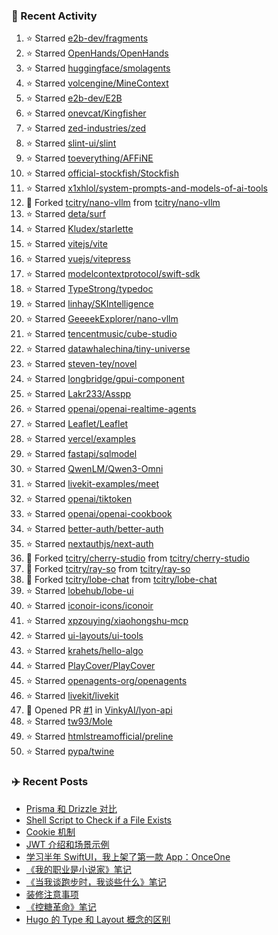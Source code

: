 ### 🚀 Recent Activity

<!--RECENT_ACTIVITY:start-->
1. ⭐ Starred [e2b-dev/fragments](https://github.com/e2b-dev/fragments)<br>
2. ⭐ Starred [OpenHands/OpenHands](https://github.com/OpenHands/OpenHands)<br>
3. ⭐ Starred [huggingface/smolagents](https://github.com/huggingface/smolagents)<br>
4. ⭐ Starred [volcengine/MineContext](https://github.com/volcengine/MineContext)<br>
5. ⭐ Starred [e2b-dev/E2B](https://github.com/e2b-dev/E2B)<br>
6. ⭐ Starred [onevcat/Kingfisher](https://github.com/onevcat/Kingfisher)<br>
7. ⭐ Starred [zed-industries/zed](https://github.com/zed-industries/zed)<br>
8. ⭐ Starred [slint-ui/slint](https://github.com/slint-ui/slint)<br>
9. ⭐ Starred [toeverything/AFFiNE](https://github.com/toeverything/AFFiNE)<br>
10. ⭐ Starred [official-stockfish/Stockfish](https://github.com/official-stockfish/Stockfish)<br>
11. ⭐ Starred [x1xhlol/system-prompts-and-models-of-ai-tools](https://github.com/x1xhlol/system-prompts-and-models-of-ai-tools)<br>
12. 🔱 Forked [tcitry/nano-vllm](https://github.com/tcitry/nano-vllm) from [tcitry/nano-vllm](https://github.com/tcitry/nano-vllm)<br>
13. ⭐ Starred [deta/surf](https://github.com/deta/surf)<br>
14. ⭐ Starred [Kludex/starlette](https://github.com/Kludex/starlette)<br>
15. ⭐ Starred [vitejs/vite](https://github.com/vitejs/vite)<br>
16. ⭐ Starred [vuejs/vitepress](https://github.com/vuejs/vitepress)<br>
17. ⭐ Starred [modelcontextprotocol/swift-sdk](https://github.com/modelcontextprotocol/swift-sdk)<br>
18. ⭐ Starred [TypeStrong/typedoc](https://github.com/TypeStrong/typedoc)<br>
19. ⭐ Starred [linhay/SKIntelligence](https://github.com/linhay/SKIntelligence)<br>
20. ⭐ Starred [GeeeekExplorer/nano-vllm](https://github.com/GeeeekExplorer/nano-vllm)<br>
21. ⭐ Starred [tencentmusic/cube-studio](https://github.com/tencentmusic/cube-studio)<br>
22. ⭐ Starred [datawhalechina/tiny-universe](https://github.com/datawhalechina/tiny-universe)<br>
23. ⭐ Starred [steven-tey/novel](https://github.com/steven-tey/novel)<br>
24. ⭐ Starred [longbridge/gpui-component](https://github.com/longbridge/gpui-component)<br>
25. ⭐ Starred [Lakr233/Asspp](https://github.com/Lakr233/Asspp)<br>
26. ⭐ Starred [openai/openai-realtime-agents](https://github.com/openai/openai-realtime-agents)<br>
27. ⭐ Starred [Leaflet/Leaflet](https://github.com/Leaflet/Leaflet)<br>
28. ⭐ Starred [vercel/examples](https://github.com/vercel/examples)<br>
29. ⭐ Starred [fastapi/sqlmodel](https://github.com/fastapi/sqlmodel)<br>
30. ⭐ Starred [QwenLM/Qwen3-Omni](https://github.com/QwenLM/Qwen3-Omni)<br>
31. ⭐ Starred [livekit-examples/meet](https://github.com/livekit-examples/meet)<br>
32. ⭐ Starred [openai/tiktoken](https://github.com/openai/tiktoken)<br>
33. ⭐ Starred [openai/openai-cookbook](https://github.com/openai/openai-cookbook)<br>
34. ⭐ Starred [better-auth/better-auth](https://github.com/better-auth/better-auth)<br>
35. ⭐ Starred [nextauthjs/next-auth](https://github.com/nextauthjs/next-auth)<br>
36. 🔱 Forked [tcitry/cherry-studio](https://github.com/tcitry/cherry-studio) from [tcitry/cherry-studio](https://github.com/tcitry/cherry-studio)<br>
37. 🔱 Forked [tcitry/ray-so](https://github.com/tcitry/ray-so) from [tcitry/ray-so](https://github.com/tcitry/ray-so)<br>
38. 🔱 Forked [tcitry/lobe-chat](https://github.com/tcitry/lobe-chat) from [tcitry/lobe-chat](https://github.com/tcitry/lobe-chat)<br>
39. ⭐ Starred [lobehub/lobe-ui](https://github.com/lobehub/lobe-ui)<br>
40. ⭐ Starred [iconoir-icons/iconoir](https://github.com/iconoir-icons/iconoir)<br>
41. ⭐ Starred [xpzouying/xiaohongshu-mcp](https://github.com/xpzouying/xiaohongshu-mcp)<br>
42. ⭐ Starred [ui-layouts/ui-tools](https://github.com/ui-layouts/ui-tools)<br>
43. ⭐ Starred [krahets/hello-algo](https://github.com/krahets/hello-algo)<br>
44. ⭐ Starred [PlayCover/PlayCover](https://github.com/PlayCover/PlayCover)<br>
45. ⭐ Starred [openagents-org/openagents](https://github.com/openagents-org/openagents)<br>
46. ⭐ Starred [livekit/livekit](https://github.com/livekit/livekit)<br>
47. 💪 Opened PR [#1](undefined) in [VinkyAI/lyon-api](https://github.com/VinkyAI/lyon-api)<br>
48. ⭐ Starred [tw93/Mole](https://github.com/tw93/Mole)<br>
49. ⭐ Starred [htmlstreamofficial/preline](https://github.com/htmlstreamofficial/preline)<br>
50. ⭐ Starred [pypa/twine](https://github.com/pypa/twine)<br>
<!--RECENT_ACTIVITY:end-->

### ✈️ Recent Posts

<!-- BLOG-POST-LIST:START -->
- [Prisma 和 Drizzle 对比](https://yindongliang.com/posts/Prisma-%E5%92%8C-Drizzle-%E5%AF%B9%E6%AF%94/)
- [Shell Script to Check if a File Exists](https://yindongliang.com/posts/Shell-Script-to-Check-if-a-File-Exists/)
- [Cookie 机制](https://yindongliang.com/posts/Cookie-%E6%9C%BA%E5%88%B6/)
- [JWT 介绍和场景示例](https://yindongliang.com/posts/jwt-api-auth/)
- [学习半年 SwiftUI，我上架了第一款 App：OnceOne](https://yindongliang.com/posts/my-first-app-onceone/)
- [《我的职业是小说家》笔记](https://yindongliang.com/posts/%E6%88%91%E7%9A%84%E8%81%8C%E4%B8%9A%E6%98%AF%E5%B0%8F%E8%AF%B4%E5%AE%B6%E7%AC%94%E8%AE%B0/)
- [《当我谈跑步时，我谈些什么》笔记](https://yindongliang.com/posts/%E5%BD%93%E6%88%91%E8%B0%88%E8%B7%91%E6%AD%A5%E6%97%B6%E6%88%91%E8%B0%88%E4%BA%9B%E4%BB%80%E4%B9%88%E7%AC%94%E8%AE%B0/)
- [装修注意事项](https://yindongliang.com/posts/house-decorating-suggestion/)
- [《控糖革命》笔记](https://yindongliang.com/posts/%E6%8E%A7%E7%B3%96%E9%9D%A9%E5%91%BD%E7%AC%94%E8%AE%B0/)
- [Hugo 的 Type 和 Layout 概念的区别](https://yindongliang.com/posts/Hugo-%E7%9A%84-Type-%E5%92%8C-Layout-%E6%A6%82%E5%BF%B5%E7%9A%84%E5%8C%BA%E5%88%AB/)
<!-- BLOG-POST-LIST:END -->
